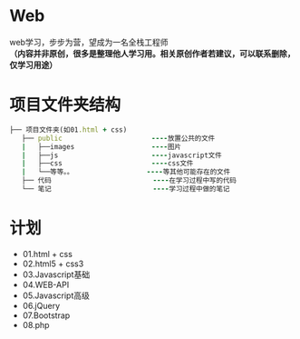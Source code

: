 # Web
web学习，步步为营，望成为一名全栈工程师</br>
<strong>（内容并非原创，很多是整理他人学习用。相关原创作者若建议，可以联系删除，仅学习用途）</strong>

# 项目文件夹结构
```ruby 
├── 项目文件夹(如01.html + css)
   ├── public                      ----放置公共的文件
   |   ├──images                   ----图片
   |   ├──js                       ----javascript文件
   |   ├──css                      ----css文件
   |   └──等等。。                  ----等其他可能存在的文件
   ├── 代码                         ----在学习过程中写的代码
   └── 笔记                         ----学习过程中做的笔记
```

# 计划

* 01.html + css
* 02.html5 + css3
* 03.Javascript基础
* 04.WEB-API
* 05.Javascript高级
* 06.jQuery
* 07.Bootstrap
* 08.php
